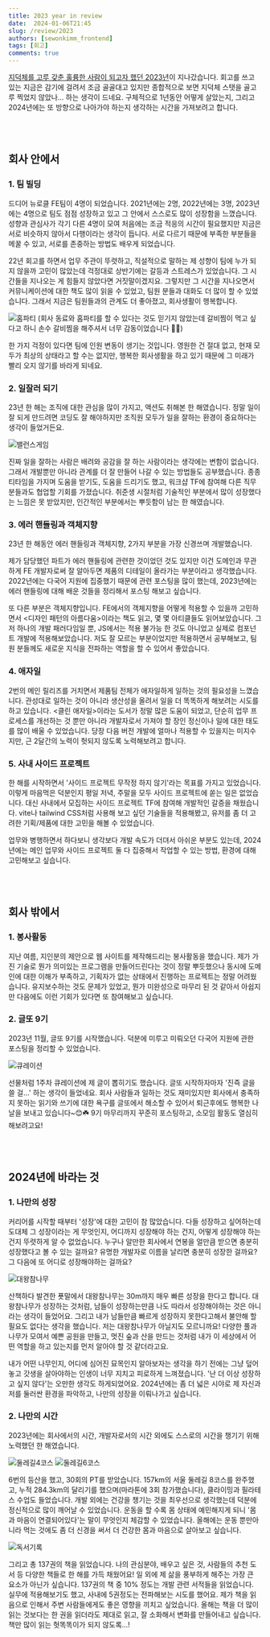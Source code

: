 ```yaml
---
title: 2023 year in review
date:  2024-01-06T21:45
slug: /review/2023
authors: [sewonkimm_frontend]
tags: [회고]
comments: true
---
```


[지덕체를 고루 갖춘 훌륭한 사람이 되고자 했던 2023년](../2023-01-03-post/index.md)이 지나갔습니다. 회고를 쓰고 있는 지금은 감기에 걸려서 조금 골골대고 있지만 종합적으로 보면 지덕체 스탯을 골고루 찍었지 않았나... 하는 생각이 드네요. 구체적으로 1년동안 어떻게 살았는지, 그리고 2024년에는 또 방향으로 나아가야 하는지 생각하는 시간을 가져보려고 합니다.

<!--truncate-->

<br />
<br />

## 회사 안에서

### 1. 팀 빌딩

드디어 뉴로클 FE팀이 4명이 되었습니다. 2021년에는 2명, 2022년에는 3명, 2023년에는 4명으로 팀도 점점 성장하고 있고 그 안에서 스스로도 많이 성장함을 느꼈습니다. 성향과 관심사가 각기 다른 4명이 모여 처음에는 조금 적응의 시간이 필요했지만 지금은 서로 비슷하지 않아서 다행이라는 생각이 듭니다. 서로 다르기 때문에 부족한 부분들을 메꿀 수 있고, 서로를 존중하는 방법도 배우게 되었습니다.

22년 회고를 하면서 업무 주관이 뚜렷하고, 직설적으로 말하는 제 성향이 팀에 누가 되지 않을까 고민이 많았는데 걱정대로 상반기에는 갈등과 스트레스가 있었습니다. 그 시간들을 지나오는 게 힘들지 않았다면 거짓말이겠지요. 그렇지만 그 시간을 지나오면서 커뮤니케이션에 대한 책도 많이 읽을 수 있었고, 팀원 분들과 대화도 더 많이 할 수 있었습니다. 그래서 지금은 팀원들과의 관계도 더 좋아졌고, 회사생활이 행복합니다.

![홈파티](./party.jpg)
(회사 동료와 홈파티를 할 수 있다는 것도 믿기지 않았는데 갈비찜이 먹고 싶다고 하니 손수 갈비찜을 해주셔서 너무 감동이었습니다 🥺🍖)

한 가지 걱정이 있다면 팀에 인원 변동이 생기는 것입니다. 영원한 건 절대 없고, 현재 모두가 최상의 상태라고 할 수는 없지만, 행복한 회사생활을 하고 있기 때문에 그 미래가 빨리 오지 않기를 바라게 되네요.


### 2. 일잘러 되기

23년 한 해는 조직에 대한 관심을 많이 가지고, 액션도 취해본 한 해였습니다. 정말 일이 잘 되게 만드려면 코딩도 잘 해야하지만 조직원 모두가 일을 잘하는 환경이 중요하다는 생각이 들었거든요.

![밸런스게임](./balance.jpg)

진짜 일을 잘하는 사람은 배려와 공감을 잘 하는 사람이라는 생각에는 변함이 없습니다. 그래서 개발뿐만 아니라 관계를 더 잘 만들어 나갈 수 있는 방법들도 공부했습니다. 종종 티타임을 가지며 도움을 받기도, 도움을 드리기도 했고, 워크샵 TF에 참여해 다른 직무 분들과도 협업할 기회를 가졌습니다. 취준생 시절처럼 기술적인 부분에서 많이 성장했다는 느낌은 못 받았지만, 인간적인 부분에서는 뿌듯함이 남는 한 해였습니다.


### 3. 에러 핸들링과 객체지향

23년 한 해동안 에러 핸들링과 객체지향, 2가지 부분을 가장 신경쓰며 개발했습니다.

제가 담당했던 파트가 에러 핸들링에 관련한 것이었던 것도 있지만 이건 도메인과 무관하게 FE 개발자로써 잘 알아두면 제품의 디테일이 올라가는 부분이라고 생각했습니다. 2022년에는 다국어 지원에 집중했기 때문에 관련 포스팅을 많이 했는데, 2023년에는 에러 핸들링에 대해 배운 것들을 정리해서 포스팅 해보고 싶습니다.

또 다른 부분은 객체지향입니다. FE에서의 객체지향을 어떻게 적용할 수 있을까 고민하면서 \<디자인 패턴의 아름다움>이라는 책도 읽고, 몇 몇 아티클들도 읽어보았습니다. 그저 하나의 개발 패러다임일 뿐, JS에서는 적용 불가능 한 것도 아니었고 실제로 컴포넌트 개발에 적용해보았습니다. 저도 잘 모르는 부분이었지만 적용하면서 공부해보고, 팀원 분들께도 새로운 지식을 전파하는 역할을 할 수 있어서 좋았습니다.


### 4. 애자일

2번의 메인 릴리즈를 거치면서 제품팀 전체가 애자일하게 일하는 것의 필요성을 느꼈습니다. 관성대로 일하는 것이 아니라 생산성을 올려서 일을 더 똑똑하게 해보려는 시도를 하고 있습니다. \<클린 애자일>이라는 도서가 정말 많은 도움이 되었고, 단순히 업무 프로세스를 개선하는 것 뿐만 아니라 개발자로서 가져야 할 장인 정신이나 일에 대한 태도를 많이 배울 수 있었습니다. 당장 다음 버전 개발에 얼마나 적용할 수 있을지는 미지수지만, 근 2달간의 노력이 헛되지 않도록 노력해보려고 합니다.


### 5. 사내 사이드 프로젝트

한 해를 시작하면서 '사이드 프로젝트 무작정 하지 않기'라는 목표를 가지고 있었습니다. 이렇게 마음먹은 덕분인지 평일 저녁, 주말을 모두 사이드 프로젝트에 쏟는 일은 없었습니다. 대신 사내에서 모집하는 사이드 프로젝트 TF에 참여해 개발적인 갈증을 채웠습니다. vite나 tailwind CSS처럼 사용해 보고 싶던 기술들을 적용해봤고, 유저를 좀 더 고려한 기획/제품에 대한 고민을 해볼 수 있었습니다.

업무와 병행하면서 하다보니 생각보다 개발 속도가 더뎌서 아쉬운 부분도 있는데, 2024년에는 메인 업무와 사이드 프로젝트 둘 다 집중해서 작업할 수 있는 방법, 환경에 대해 고민해보고 싶습니다.


<br />
<br />

## 회사 밖에서

### 1. 봉사활동

지난 여름, 지인분의 제안으로 웹 사이트를 제작해드리는 봉사활동을 했습니다. 제가 가진 기술로 뭔가 의미있는 프로그램을 만들어드린다는 것이 정말 뿌듯했으나 동시에 도메인에 대한 이해가 부족하고, 기획자가 없는 상태에서 진행하는 프로젝트는 정말 어려웠습니다. 유지보수하는 것도 문제가 있었고, 뭔가 미완성으로 마무리 된 것 같아서 아쉽지만 다음에도 이런 기회가 있다면 또 참여해보고 싶습니다.



### 2. 글또 9기

2023년 11월, 글또 9기를 시작했습니다. 덕분에 미루고 미뤄오던 다국어 지원에 관한 포스팅을 정리할 수 있었습니다.

![큐레이션](./curation.png)

선물처럼 1주차 큐레이션에 제 글이 뽑히기도 했습니다. 글또 시작하자마자 '진즉 글을 쓸 걸...' 하는 생각이 들었네요. 회사 사람들과 일하는 것도 재미있지만 회사에서 충족하지 못하는 읽기와 쓰기에 대한 욕구를 글또에서 해소할 수 있어서 퇴근후에도 행복한 나날을 보내고 있습니다️~😊☘️ 9기 마무리까지 꾸준히 포스팅하고, 소모임 활동도 열심히 해보려고요!


<br />
<br />


## 2024년에 바라는 것

### 1. 나만의 성장

커리어를 시작할 때부터 '성장'에 대한 고민이 참 많았습니다. 다들 성장하고 싶어하는데 도대체 그 성장이라는 게 무엇인지, 어디까지 성장해야 하는 건지, 어떻게 성장해야 하는 건지 뚜렷하게 알 수 없었습니다. 누구나 알만한 회사에서 연봉을 얼만큼 받으면 충분히 성장했다고 볼 수 있는 걸까요? 유명한 개발자로 이름을 날리면 충분히 성장한 걸까요? 그 다음에 또 어디로 성장해야하는 걸까요?

![대왕참나무](./tree.jpg)

산책하다 발견한 푯말에서 대왕참나무는 30m까지 매우 빠른 성장을 한다고 합니다. 대왕참나무가 성장하는 것처럼, 남들이 성장하는만큼 나도 따라서 성장해야하는 것은 아니라는 생각이 들었어요. 그리고 내가 남들만큼 빠르게 성장하지 못한다고해서 불안해 할 필요도 없다는 생각을 했습니다. 저는 대왕참나무가 아닐지도 모르니까요! 다양한 풀과 나무가 모여서 예쁜 공원을 만들고, 멋진 숲과 산을 만드는 것처럼 내가 이 세상에서 어떤 역할을 하고 있는지를 먼저 알아야 할 것 같더라고요.

내가 어떤 나무인지, 어디에 심어진 묘목인지 알아보자는 생각을 하기 전에는 그냥 덮어놓고 갓생을 살아야하는 인생이 너무 지치고 피로하게 느껴졌습니다. '난 더 이상 성장하고 싶지 않다'는 오만한 생각도 하게되었어요. 2024년에는 좀 더 넓은 시야로 제 자신과 저를 둘러싼 환경을 파악하고, 나만의 성장을 이뤄나가고 싶습니다.


### 2. 나만의 시간

2023년에는 회사에서의 시간, 개발자로서의 시간 외에도 스스로의 시간을 챙기기 위해 노력했던 한 해였습니다.

![둘레길4코스](./walk.jpg)
![둘레길6코스](./run.jpg)

6번의 등산을 했고, 30회의 PT를 받았습니다. 157km의 서울 둘레길 8코스를 완주했고, 누적 284.3km의 달리기를 했으며(마라톤에 3회 참가했습니다), 클라이밍과 필라테스 수업도 들었습니다. 개발 외에는 건강을 챙기는 것을 최우선으로 생각했는데 덕분에 정신적으로 많이 깨어날 수 있었습니다. 운동을 할 수록 몸 상태에 예민해지게 되니 '몸과 마음이 연결되어있다'는 말이 무엇인지 체감할 수 있었습니다. 올해에는 운동 뿐만아니라 먹는 것에도 좀 더 신경을 써서 더 건강한 몸과 마음으로 살아보고 싶습니다.

![독서기록](./bookRecord.jpeg)

그리고 총 137권의 책을 읽었습니다. 나의 관심분야, 배우고 싶은 것, 사람들의 추천 도서 등 다양한 책들로 한 해를 가득 채웠어요! 일 외에 제 삶을 풍부하게 해주는 가장 큰 요소가 아닌가 싶습니다. 137권의 책 중 10% 정도는 개발 관련 서적들을 읽었습니다. 실무에 적용해보기도 했고, 사내에 5권정도는 전파해보는 시도를 했어요. 제가 책을 읽음으로 인해서 주변 사람들에게도 좋은 영향을 끼치고 싶었습니다. 올해는 책을 더 많이 읽는 것보다는 한 권을 읽더라도 제대로 읽고, 잘 소화해서 변화를 만들어내고 싶습니다. 책만 많이 읽는 헛똑똑이가 되지 않도록...!
